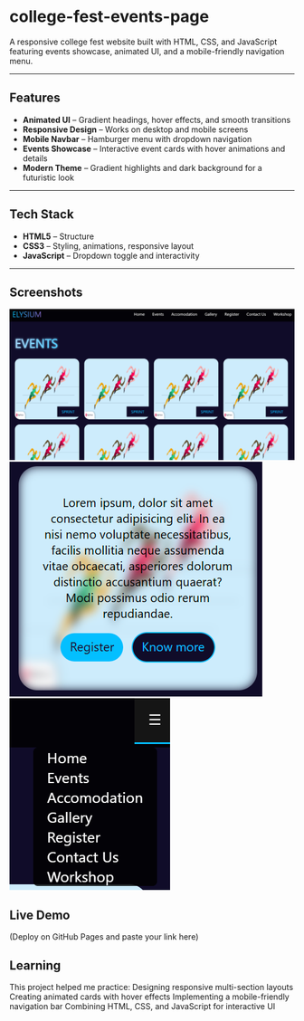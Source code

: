 # college-fest-events-page
A responsive college fest website built with HTML, CSS, and JavaScript featuring events showcase, animated UI, and a mobile-friendly navigation menu.

---

## Features  
-  **Animated UI** – Gradient headings, hover effects, and smooth transitions  
-  **Responsive Design** – Works on desktop and mobile screens  
-  **Mobile Navbar** – Hamburger menu with dropdown navigation  
-  **Events Showcase** – Interactive event cards with hover animations and details  
-  **Modern Theme** – Gradient highlights and dark background for a futuristic look  

---

## Tech Stack  
- **HTML5** – Structure  
- **CSS3** – Styling, animations, responsive layout  
- **JavaScript** – Dropdown toggle and interactivity  

---

## Screenshots  
![Home](screenshots/home.png)
![event-card](screenshots/event-card.png)
![interactive-menu](screenshots/menu.png)

## Live Demo
(Deploy on GitHub Pages and paste your link here)

## Learning
This project helped me practice:
  Designing responsive multi-section layouts
  Creating animated cards with hover effects
  Implementing a mobile-friendly navigation bar
  Combining HTML, CSS, and JavaScript for interactive UI
